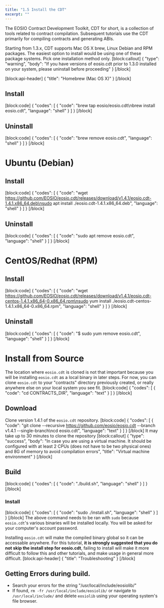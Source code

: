```yaml
---
title: "1.5 Install the CDT"
excerpt: ""
---
```

The EOSIO Contract Development Toolkit, CDT for short, is a collection of tools related to contract compilation. Subsequent tutorials use the CDT primarily for compiling contracts and generating ABIs.

Starting from 1.3.x, CDT supports Mac OS X brew, Linux Debian and RPM packages. The easiest option to install would be using one of these package systems. Pick one installation method only.
[block:callout]
{
  "type": "warning",
  "body": "If you have versions of eosio.cdt prior to 1.3.0 installed on your system, please uninstall before proceeding"
}
[/block]

[block:api-header]
{
  "title": "Homebrew (Mac OS X)"
}
[/block]
## Install
[block:code]
{
  "codes": [
    {
      "code": "brew tap eosio/eosio.cdt\nbrew install eosio.cdt",
      "language": "shell"
    }
  ]
}
[/block]
## Uninstall
[block:code]
{
  "codes": [
    {
      "code": "brew remove eosio.cdt",
      "language": "shell"
    }
  ]
}
[/block]
# Ubuntu (Debian) 

## Install
[block:code]
{
  "codes": [
    {
      "code": "wget https://github.com/EOSIO/eosio.cdt/releases/download/v1.4.1/eosio.cdt-1.4.1.x86_64.deb\nsudo apt install ./eosio.cdt-1.4.1.x86_64.deb",
      "language": "shell"
    }
  ]
}
[/block]
## Uninstall
[block:code]
{
  "codes": [
    {
      "code": "sudo apt remove eosio.cdt",
      "language": "shell"
    }
  ]
}
[/block]
# CentOS/Redhat (RPM) 
## Install
[block:code]
{
  "codes": [
    {
      "code": "wget https://github.com/EOSIO/eosio.cdt/releases/download/v1.4.1/eosio.cdt-centos-1.4.1.x86_64-0.x86_64.rpm\nsudo yum install ./eosio.cdt-centos-1.4.1.x86_64-0.x86_64.rpm",
      "language": "shell"
    }
  ]
}
[/block]
## Uninstall
[block:code]
{
  "codes": [
    {
      "code": "$ sudo yum remove eosio.cdt",
      "language": "shell"
    }
  ]
}
[/block]
# Install from Source

The location where `eosio.cdt` is cloned is not that important because you will be installing `eosio.cdt` as a local binary in later steps. For now, you can clone `eosio.cdt` to your "contracts" directory previously created, or really anywhere else on your local system you see fit. 
[block:code]
{
  "codes": [
    {
      "code": "cd CONTRACTS_DIR",
      "language": "text"
    }
  ]
}
[/block]
## Download
Clone version 1.4.1 of the `eosio.cdt` repository. 
[block:code]
{
  "codes": [
    {
      "code": "git clone --recursive https://github.com/eosio/eosio.cdt --branch v1.4.1 --single-branch\ncd eosio.cdt",
      "language": "text"
    }
  ]
}
[/block]
It may take up to 30 minutes to clone the repository
[block:callout]
{
  "type": "success",
  "body": "In case you are using a virtual machine. It should be configured with at least 2 CPUs (does not have to be two physical ones) and 8G of memory to avoid compilation errors",
  "title": "Virtual machine environment"
}
[/block]
## Build
[block:code]
{
  "codes": [
    {
      "code": "./build.sh",
      "language": "shell"
    }
  ]
}
[/block]
### Install
[block:code]
{
  "codes": [
    {
      "code": "sudo ./install.sh",
      "language": "shell"
    }
  ]
}
[/block]
The above command needs to be ran with `sudo` because `eosio.cdt`'s various binaries will be installed locally. You will be asked for your computer's account password. 

Installing `eosio.cdt` will make the compiled binary global so it can be accessable anywhere. For this tutorial, **it is strongly suggested that you do not skip the install step for eosio.cdt**, failing to install will make it more difficult to follow this and other tutorials, and make usage in general more difficult.
[block:api-header]
{
  "title": "Troubleshooting"
}
[/block]
## Getting Errors during build.
- Search your errors for the string "/usr/local/include/eosiolib/"
- If found, `rm -fr /usr/local/include/eosiolib/` or navigate to `/usr/local/include/` and delete `eosiolib` using your operating system's file browser.